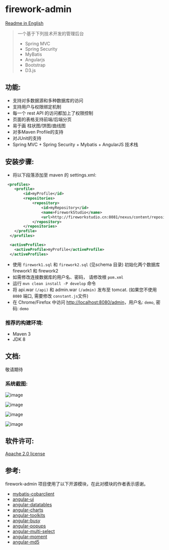 # firework-admin
[Readme in English](https://github.com/fireworkstudio/firework-admin/tree/master/README.md)
>一个基于下列技术开发的管理后台
>* Spring MVC
>* Spring Security
>* MyBatis
>* Angularjs
>* Bootstrap
>* D3.js

## 功能:

* 支持对多数据源和多种数据库的访问
* 支持用户与权限绑定机制
* 每一个 rest API 的访问都加上了权限控制
* 页面的表格支持前端/后端分页
* 易于画 柱状图/饼图/曲线图
* 对多Maven Profile的支持
* 对JUnit的支持
* Spring MVC + Spring Security + Mybatis + AngularJS 技术栈


## 安装步骤:
  
* 将以下段落添加至 maven 的 settings.xml:

```xml
 <profiles>
    <profile>
        <id>myProfile</id>
        <repositories>
            <repository>
                <id>myRepository</id>
                <name>FireworkStudio</name>
                <url>http://fireworkstudio.cn:8081/nexus/content/repositories/thirdparty</url>
            </repository>
        </repositories>
    </profile>
  </profiles>

  <activeProfiles>
    <activeProfile>myProfile</activeProfile>
  </activeProfiles>
```
* 使用 `firework1.sql` 和 `firework2.sql` (见schema 目录) 初始化两个数据库 firework1 和 firework2
* 如需修改连接数据库的用户名、密码， 请修改根 `pom.xml`
* 运行 `mvn clean install -P develop` 命令
* 将 api.war `(/api)` 和 admin.war `(/admin)` 发布至 tomcat. (如果您不使用 `8080` 端口, 需要修改 `constant.js`文件)
* 在 Chrome/Firefox 中访问 [http://localhost:8080/admin](http://localhost:8080/admin)，用户名: `demo`, 密码: `demo`
 
### 推荐的构建环境:
* Maven 3
* JDK 8

## 文档:

敬请期待

### 系统截图:
![image](http://7xknr8.com1.z0.glb.clouddn.com/asset/resource/20161007232234.jpg)

![image](http://7xknr8.com1.z0.glb.clouddn.com/asset/resource/20161014111628.jpg)

![image](http://7xknr8.com1.z0.glb.clouddn.com/asset/resource/20161016132412.jpg)

![image](http://7xknr8.com1.z0.glb.clouddn.com/asset/resource/20161016133401.jpg)
## 软件许可:

[Apache 2.0 license](http://opensource.org/licenses/Apache-2.0)

## 参考:

firework-admin 项目使用了以下开源模块，在此对模块的作者表示感谢。

* [mybatis-cobarclient](https://github.com/aqqwiyth/mybatis-cobarclient)
* [angular-ui](https://github.com/angular-ui/bootstrap/)
* [angular-datatables](https://github.com/l-lin/angular-datatables)
* [angular-charts](https://github.com/chinmaymk/angular-charts)
* [angular-toolkits](https://github.com/shaunxu/angular-toolkits)
* [angular-busy](https://github.com/cgross/angular-busy)
* [angular-popups](https://github.com/aui/angular-popups)
* [angular-multi-select](https://github.com/alalonde/angular-multi-select)
* [angular-moment](https://github.com/urish/angular-moment)
* [angular-md5](https://github.com/gdi2290/angular-md5)